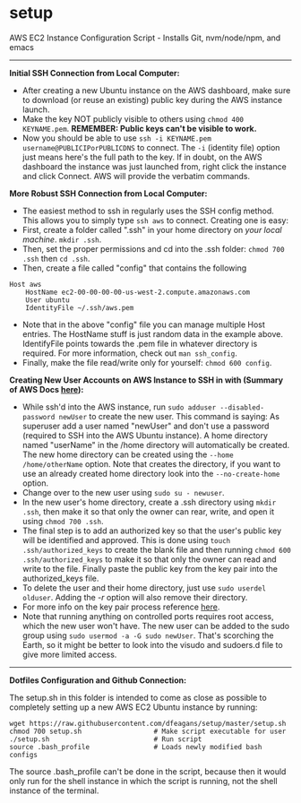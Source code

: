 # setup
AWS EC2 Instance Configuration Script - Installs Git, nvm/node/npm, and emacs
_____________________________________________________________________________

**Initial SSH Connection from Local Computer:**
- After creating a new Ubuntu instance on the AWS dashboard, make sure to download (or reuse an existing) public key during the AWS instance launch.
- Make the key NOT publicly visible to others using `chmod 400 KEYNAME.pem`. **REMEMBER: Public keys can't be visible to work.**
- Now you should be able to use `ssh -i KEYNAME.pem username@PUBLICIPorPUBLICDNS` to connect. The `-i` (identity file) option just means here's the full path to the key. If in doubt, on the AWS dashboard the instance was just launched from, right click the instance and click Connect. AWS will provide the verbatim commands.

**More Robust SSH Connection from Local Computer:**
- The easiest method to ssh in regularly uses the SSH config method. This allows you to simply type `ssh aws` to connect. Creating one is easy:
- First, create a folder called ".ssh" in your home directory on *your local machine*. `mkdir .ssh`. 
- Then, set the proper permissions and cd into the .ssh folder: `chmod 700 .ssh` then
`cd .ssh`.
- Then, create a file called "config" that contains the following 
```
Host aws
    HostName ec2-00-00-00-00-us-west-2.compute.amazonaws.com
    User ubuntu
    IdentityFile ~/.ssh/aws.pem
```
- Note that in the above "config" file you can manage multiple Host entries. The HostName stuff is just random data in the example above. IdentifyFile points towards the .pem file in whatever directory is required. For more information, check out `man ssh_config`.
- Finally, make the file read/write only for yourself: `chmod 600 config`.

**Creating New User Accounts on AWS Instance to SSH in with (Summary of AWS Docs [here](http://docs.aws.amazon.com/AWSEC2/latest/UserGuide/managing-users.html)):**
- While ssh'd into the AWS instance, run `sudo adduser --disabled-password newUser` to create the new user. This command is saying: As superuser add a user named "newUser" and don't use a password (required to SSH into the AWS Ubuntu instance). A home directory named "userName" in the /home directory will automatically be created. The new home directory can be created using the `--home /home/otherName` option. Note that creates the directory, if you want to use an already created home directory look into the `--no-create-home` option.
- Change over to the new user using `sudo su - newuser`.
- In the new user's home directory, create a .ssh directory using `mkdir .ssh`, then make it so that only the owner can rear, write, and open it using `chmod 700 .ssh`.
- The final step is to add an authorized key so that the user's public key will be identified and approved. This is done using `touch .ssh/authorized_keys` to create the blank file and then running `chmod 600 .ssh/authorized_keys` to make it so that only the owner can read and write to the file. Finally paste the public key from the key pair into the authorized_keys file.
- To delete the user and their home directory, just use `sudo userdel olduser`. Adding the *-r* option will also remove their directory.
- For more info on the key pair process reference [here](http://docs.aws.amazon.com/AWSEC2/latest/UserGuide/ec2-key-pairs.html#having-ec2-create-your-key-pair).
- Note that running anything on controlled ports requires root access, which the new user won't have. The new user can be added to the sudo group using `sudo usermod -a -G sudo newUser`. That's scorching the Earth, so it might be better to look into the visudo and sudoers.d file to give more limited access.

_____________________________________________________________________________
**Dotfiles Configuration and Github Connection:**

The setup.sh in this folder is intended to come as close as possible to completely setting up a new AWS EC2 Ubuntu instance by running:

```
wget https://raw.githubusercontent.com/dfeagans/setup/master/setup.sh
chmod 700 setup.sh                  # Make script executable for user
./setup.sh                          # Run script
source .bash_profile                # Loads newly modified bash configs
```

The source .bash_profile can't be done in the script, because then it would only run for the shell instance in which the script is running, not the shell instance of the terminal.

